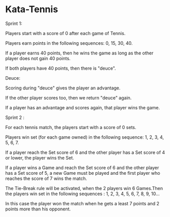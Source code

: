# Kata-Tennis

Sprint 1: 

Players start with a score of 0 after each game of Tennis.

Players earn points in the following sequences:  0, 15, 30, 40.

If a player earns 40 points, then he wins the game as long as the other player does not gain 40 points.  

If both players have 40 points, then there is "deuce".

Deuce:

Scoring during "deuce" gives the player an advantage. 

If the other player scores too, then we return "deuce" again.

If a player has an advantage and scores again, that player wins the 
game.

Sprint 2 : 

For each tennis match, the players start with a score of 0 sets.

Players win set (for each game owned) in the following sequence: 1, 2, 3, 4, 5, 6, 7.

If a player reach the Set score of 6 and the other player has a Set score of 4 or lower, the player wins the Set.

If a player wins a Game and reach the Set score of 6 and the other player has a Set score of 5, a new Game must be played and the first player who reaches the score of 7 wins the match.

The Tie-Break rule will be activated, when the 2 players win 6 Games.Then the players win set in the following sequences :  1, 2, 3, 4, 5, 6, 7, 8, 9, 10... 

In this case the player won the match when he gets a least 7 points and 2 points more than his opponent. 
